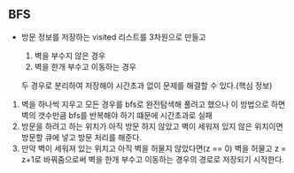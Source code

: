 BFS
-
- 방문 정보를 저장하는 visited 리스트를 3차원으로 만들고

   1. 벽을 부수지 않은 경우
   2. 벽을 한개 부수고 이동하는 경우
  
    두 경우로 분리하여 저장해야 시간초과 없이 문제를 해결할 수 있다.(핵심 정보)

1. 벽을 하나씩 지우고 모든 경우를 bfs로 완전탐색해 풀려고 했으나 이 방법으로 하면 벽의 갯수만큼 bfs를 반복해야 하기 떄문에 시간초과로 실패
2. 방문을 하려고 하는 위치가 아직 방문 하지 않았고 벽이 세워져 있지 않은 위치이면 방문할 큐에 넣고 방문 처리를 해준다.
3. 만약 벽이 세워져 있는 위치고 아직 벽을 허물지 않았다면(z == 0) 벽을 허물고 z = z+1로 바꿔줌으로써 벽을 한개 부수고 이동하는 경우의 경로로 저장되기 시작한다.

